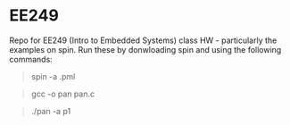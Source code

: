 EE249
=====

Repo for EE249 (Intro to Embedded Systems) class HW - particularly the examples on spin. Run these by donwloading spin and using the following commands:
> spin -a <filename>.pml

> gcc -o pan pan.c

> ./pan -a p1
